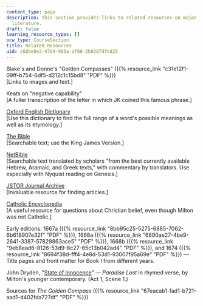 ```yaml
---
content_type: page
description: This section provides links to related resources on major authors and
  literature.
draft: false
learning_resource_types: []
ocw_type: CourseSection
title: Related Resources
uid: c68be0e2-47d4-965a-af60-2b0287dfed25
---
```

Blake's and Donne's "Golden Compasses" ({{% resource_link "c31e12f1-09ff-b754-6df5-d212c1c15bd8" "PDF" %}})   
\[Links to images and text.\]

Keats on "negative capability"   
\[A fuller transcription of the letter in which JK coined this famous phrase.\]

[Oxford English Dictionary](http://dictionary.oed.com/entrance.dtl)   
\[Use this dictionary to find the full range of a word's possible meanings as well as its etymology.\]

[The Bible](http://www.biblegateway.com/)   
\[Searchable text; use the King James Version.\]

[NetBible](http://bible.org/netbible/index.htm)   
\[Searchable text translated by scholars "from the best currently available Hebrew, Aramaic, and Greek texts," with commentary by translators. Use especially with Nyquist reading on Genesis.\]

[JSTOR Journal Archive](http://www.jstor.org/action/showJournals)   
\[Invaluable resource for finding articles.\]

[Catholic Encyclopedia](http://www.newadvent.org/cathen/)   
\[A useful resource for questions about Christian belief, even though Milton was not Catholic.\]

Early editions: 1667a ({{% resource_link "8bb95c25-5275-6885-7062-6b618907e32f" "PDF" %}}), 1668a ({{% resource_link "6890ae27-4be9-2641-3387-57829863ace5" "PDF" %}}), 1668b ({{% resource_link "9eb8ead6-8126-53d9-8c27-65c13b042ad4" "PDF" %}}), and 1674 ({{% resource_link "8694f38d-fff4-4e8d-53d1-93007f95a69e" "PDF" %}}) — Title pages and front matter for Book I from different years.

John Dryden, "[State of Innocence](http://jacklynch.net/Texts/stateinn.html)" — *Paradise Lost* in rhymed verse, by Milton's younger contemporary. (Act 1, Scene 1.)

Sources for *The Golden Compass* ({{% resource_link "67eacab1-fad1-b721-aad1-d402fda727df" "PDF" %}})